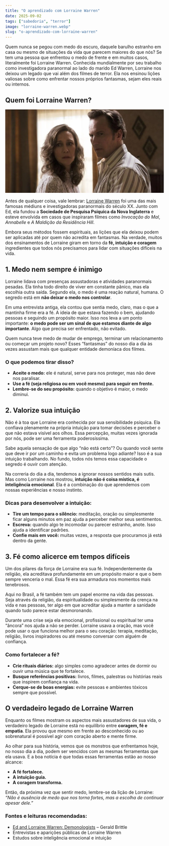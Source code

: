 ```yaml
---
title: "O aprendizado com Lorraine Warren"
date: 2025-09-02
tags: ["sabedoria", "terror"]
image: "lorraine-warren.webp"
slug: "o-aprendizado-com-lorraine-warren"
---
```


Quem nunca se pegou com medo do escuro, daquele barulho estranho em casa ou mesmo de situações da vida que parecem maiores do que nós? Se tem uma pessoa que enfrentou o medo de frente e em muitos casos, literalmente foi Lorraine Warren. Conhecida mundialmente por seu trabalho como investigadora paranormal ao lado do marido Ed Warren, Lorraine nos deixou um legado que vai além dos filmes de terror. Ela nos ensinou lições valiosas sobre como enfrentar nossos próprios fantasmas, sejam eles reais ou internos.

## Quem foi Lorraine Warren?

![ed-lorraine](ed-lorraine.webp)

Antes de qualquer coisa, vale lembrar: [Lorraine Warren](https://en.wikipedia.org/wiki/Ed_and_Lorraine_Warren) foi uma das mais famosas médiuns e investigadoras paranormais do século XX. Junto com Ed, ela fundou a **Sociedade de Pesquisa Psíquica da Nova Inglaterra** e esteve envolvida em casos que inspiraram filmes como _Invocação do Mal_, _Annabelle_ e _A Maldição da Residência Hill_.

Embora seus métodos fossem espirituais, as lições que ela deixou podem ser aplicadas até por quem não acredita em fantasmas. Na verdade, muitos dos ensinamentos de Lorraine giram em torno da **fé, intuição e coragem** ingredientes que todos nós precisamos para lidar com situações difíceis na vida.

## 1. **Medo nem sempre é inimigo**

Lorraine lidava com presenças assustadoras e atividades paranormais pesadas. Ela tinha todo direito de viver em constante pânico, mas ela escolhia outra saída. Segundo ela, o medo é uma reação natural, humana. O segredo está em **não deixar o medo nos controlar**.

Em uma entrevista antiga, ela contou que sentia medo, claro, mas o que a mantinha firme era a fé. A ideia de que estava fazendo o bem, ajudando pessoas e seguindo um propósito maior. Isso nos leva a um ponto importante: **o medo pode ser um sinal de que estamos diante de algo importante**. Algo que precisa ser enfrentado, não evitado.

Quem nunca teve medo de mudar de emprego, terminar um relacionamento ou começar um projeto novo? Esses “fantasmas” do nosso dia a dia às vezes assustam mais que qualquer entidade demoníaca dos filmes.

### O que podemos tirar disso?

*   **Aceite o medo:** ele é natural, serve para nos proteger, mas não deve nos paralisar.
*   **Use a fé (seja religiosa ou em você mesmo) para seguir em frente.**
*   **Lembre-se do seu propósito:** quando o objetivo é maior, o medo diminui.

## 2. **Valorize sua intuição**

Não é à toa que Lorraine era conhecida por sua sensibilidade psíquica. Ela confiava plenamente na própria intuição para tomar decisões e perceber o que não estava visível aos olhos. Essa percepção, muitas vezes ignorada por nós, pode ser uma ferramenta poderosíssima.

Sabe aquela sensação de que algo “não está certo”? Ou quando você sente que deve ir por um caminho e evita um problema logo adiante? Isso é a sua intuição trabalhando. No fundo, todos nós temos essa capacidade o segredo é ouvir com atenção.

Na correria do dia a dia, tendemos a ignorar nossos sentidos mais sutis. Mas como Lorraine nos mostrou, **intuição não é coisa mística, é inteligência emocional**. Ela é a combinação do que aprendemos com nossas experiências e nosso instinto.

### Dicas para desenvolver a intuição:

*   **Tire um tempo para o silêncio:** meditação, oração ou simplesmente ficar alguns minutos em paz ajuda a perceber melhor seus sentimentos.
*   **Escreva:** quando algo te incomodar ou parecer estranho, anote. Isso ajuda a identificar padrões.
*   **Confie mais em você:** muitas vezes, a resposta que procuramos já está dentro da gente.

## 3. **Fé como alicerce em tempos difíceis**

Um dos pilares da força de Lorraine era sua fé. Independentemente da religião, ela acreditava profundamente em um propósito maior e que o bem sempre venceria o mal. Essa fé era sua armadura nos momentos mais tenebrosos.

Aqui no Brasil, a fé também tem um papel enorme na vida das pessoas. Seja através da religião, da espiritualidade ou simplesmente da crença na vida e nas pessoas, ter algo em que acreditar ajuda a manter a sanidade quando tudo parece estar desmoronando.

Durante uma crise seja ela emocional, profissional ou espiritual ter uma “âncora” nos ajuda a não se perder. Lorraine usava a oração, mas você pode usar o que funciona melhor para o seu coração: terapia, meditação, religião, livros inspiradores ou até mesmo conversar com alguém de confiança.

### Como fortalecer a fé?

*   **Crie rituais diários:** algo simples como agradecer antes de dormir ou ouvir uma música que te fortalece.
*   **Busque referências positivas:** livros, filmes, palestras ou histórias reais que inspirem confiança na vida.
*   **Cerque-se de boas energias:** evite pessoas e ambientes tóxicos sempre que possível.

## O verdadeiro legado de Lorraine Warren

Enquanto os filmes mostram os aspectos mais assustadores de sua vida, o verdadeiro legado de Lorraine está no equilíbrio entre **coragem, fé e empatia**. Ela provou que mesmo em frente ao desconhecido ou ao sobrenatural é possível agir com coração aberto e mente firme.

Ao olhar para sua história, vemos que os monstros que enfrentamos hoje, no nosso dia a dia, podem ser vencidos com as mesmas ferramentas que ela usava. E a boa notícia é que todas essas ferramentas estão ao nosso alcance:

*   **A fé fortalece.**
*   **A intuição guia.**
*   **A coragem transforma.**

Então, da próxima vez que sentir medo, lembre-se da lição de Lorraine: _“Não é ausência de medo que nos torna fortes, mas a escolha de continuar apesar dele.”_

### Fontes e leituras recomendadas:

*   [Ed and Lorraine Warren: Demonologists](https://bit.ly/4g2eieZ) – Gerald Brittle
*   Entrevistas e aparições públicas de Lorraine Warren
*   Estudos sobre inteligência emocional e intuição